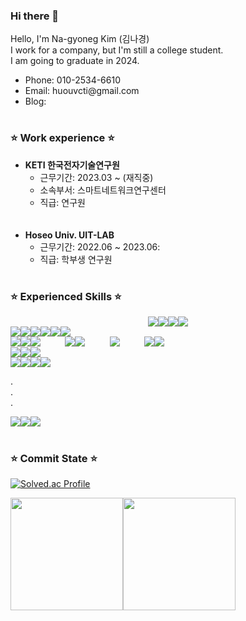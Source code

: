 ### Hi there 👋

Hello, I'm Na-gyoneg Kim (김나경) <br>
I work for a company, but I'm still a college student. <br>
I am going to graduate in 2024.


<!--
<h3>Concat</h3>
-->

<div>
 <ul>
  <li>Phone: 010-2534-6610</li>
  <li>Email: huouvcti@gmail.com</li>
  <li>Blog: </li>
 </ul>
</div>





#



<h3>⭐ Work experience ⭐</h3>

<div>
 <ul>
  <li>
   <b>KETI 한국전자기술연구원</b>
   <ul>
    <li>근무기간: 2023.03 ~ (재직중) </li>
    <li>소속부서: 스마트네트워크연구센터</li>
    <li>직급: 연구원</li>
   </ul>
   
  </li>
 
 <br>
 <br>
  <li>
   <b>Hoseo Univ. UIT-LAB</b>
   <ul>
    <li>근무기간: 2022.06 ~ 2023.06: </li>
    <li>직급: 학부생 연구원</li>
   </ul>
   
  </li>
 </ul>
</div>





#

<h3>⭐ Experienced Skills ⭐</h3>

<div style="display:flex; justify-content: center;">
 <img src="https://img.shields.io/badge/JavaScript-F7DF1E?style=flat&logo=JavaScript&logoColor=white"/>
 <img src="https://img.shields.io/badge/TypeScript-3178C6?style=flat&logo=TypeScript&logoColor=white"/>
 <img src="https://img.shields.io/badge/Go-00ADD8?style=flat&logo=go&logoColor=white"/>
 <img src="https://img.shields.io/badge/Python-3776AB?style=flat&logo=python&logoColor=white"/>
</div>
<div style="display:flex;">
 <img src="https://img.shields.io/badge/React-61DAFB?style=flat&logo=React&logoColor=white"/>
 <img src="https://img.shields.io/badge/Recoil-3578E5?style=flat&logo=recoil&logoColor=white"/>
 <img src="https://img.shields.io/badge/Three.js-000000?style=flat&logo=threedotjs&logoColor=white"/>
 <img src="https://img.shields.io/badge/Vite-646CFF?style=flat&logo=vite&logoColor=white"/>
 <img src="https://img.shields.io/badge/Webpack-8DD6F9?style=flat&logo=webpack&logoColor=white"/>
 <img src="https://img.shields.io/badge/Nginx-009639?style=flat&logo=nginx&logoColor=white"/>
</div>
<div style="display:flex;">
 <img src="https://img.shields.io/badge/Node.js-339933?style=flat&logo=node.js&logoColor=white"/>
 <img src="https://img.shields.io/badge/Express-000000?style=flat&logo=express&logoColor=white"/>
 <img src="https://img.shields.io/badge/PM2-2B037A?style=flat&logo=pm2&logoColor=white"/>
 &nbsp;&nbsp;&nbsp;&nbsp;&nbsp;&nbsp;&nbsp;&nbsp;&nbsp;&nbsp;
 <img src="https://img.shields.io/badge/gin-008ECF?style=flat&logo=gin&logoColor=white"/>
 <img src="https://img.shields.io/badge/gorm-00ADD8?style=flat&logo=gorm&logoColor=white"/>
 &nbsp;&nbsp;&nbsp;&nbsp;&nbsp;&nbsp;&nbsp;&nbsp;&nbsp;&nbsp;
 <img src="https://img.shields.io/badge/Flask-000000?style=flat&logo=flask&logoColor=white"/>
 &nbsp;&nbsp;&nbsp;&nbsp;&nbsp;&nbsp;&nbsp;&nbsp;&nbsp;&nbsp;
 <img src="https://img.shields.io/badge/Socket.io-010101?style=flat&logo=socket.io&logoColor=white"/>
 <img src="https://img.shields.io/badge/Swagger-85EA2D?style=flat&logo=swagger&logoColor=white"/>
</div>
<div style="display:flex;">
 <img src="https://img.shields.io/badge/MariaDB-003545?style=flat&logo=mariadb&logoColor=white"/>
 <img src="https://img.shields.io/badge/MySQL-4479A1?style=flat&logo=mysql&logoColor=white"/>
 <img src="https://img.shields.io/badge/Appwrite-FD366E?style=flat&logo=appwrite&logoColor=white"/>
</div>
<div style="display:flex;">
 <img src="https://img.shields.io/badge/Ubuntu 18.04, 22.04-E95420?style=flat&logo=ubuntu&logoColor=white"/>
 <img src="https://img.shields.io/badge/Virtualbox-183A61?style=flat&logo=virtualbox&logoColor=white"/>
 <img src="https://img.shields.io/badge/Docker-2496ED?style=flat&logo=docker&logoColor=white"/>
 <img src="https://img.shields.io/badge/Synology Nas-B5B5B6?style=flat&logo=synology&logoColor=white"/>
</div>

.<br>
.<br>
.<br>
<div style="display:flex;">
 <img src="https://img.shields.io/badge/Visual Studio Code-007ACC?style=flat&logo=visualstudiocode&logoColor=white"/>
 <img src="https://img.shields.io/badge/Figma-F24E1E?style=flat&logo=figma&logoColor=white"/>
 <img src="https://img.shields.io/badge/Notion-000000?style=flat&logo=notion&logoColor=white"/>
</div>



#




 <h3>⭐ Commit State ⭐</h3>
 
 [![Solved.ac Profile](http://mazassumnida.wtf/api/generate_badge?boj=huouvcti)](https://solved.ac/huouvcti)
 
 <div style="display:flex;">
   <img align="center" style="height:180px" src="https://github-readme-stats.vercel.app/api?username=huouvcti&theme=dracula&show_icons=true"/>
   <img align="center" style="height:180px" src="https://github-readme-stats.vercel.app/api/top-langs/?username=huouvcti&layout=compact&theme=dracula&hide=css,php" />
 </div>
 
 #
 



 <!--
 
<h3>⭐ Experienced Skills ⭐</h3>
<div> 
  <h3>Server</h3>
  <img src="https://img.shields.io/badge/JavaScript-F7DF1E?style=for-the-badge&logo=JavaScript&logoColor=white"/>
  <img src="https://img.shields.io/badge/TypeScript-3178C6?style=for-the-badge&logo=TypeScript&logoColor=white"/>
  <img src="https://img.shields.io/badge/php-777BB4?style=for-the-badge&logo=php&logoColor=white"/>
  <img src="https://img.shields.io/badge/python-3776AB?style=for-the-badge&logo=python&logoColor=white"/>
  <img src="https://img.shields.io/badge/mysql-4479A1?style=for-the-badge&logo=mysql&logoColor=white"/>
  <img src="https://img.shields.io/badge/mariadb-003545?style=for-the-badge&logo=mariadb&logoColor=white"/>
  <br>
  <img src="https://img.shields.io/badge/Node.js-339933?style=for-the-badge&logo=nodedotjs&logoColor=white"/>
  <img src="https://img.shields.io/badge/Express-000000?style=for-the-badge&logo=express&logoColor=white"/>
  <img src="https://img.shields.io/badge/flask-000000?style=for-the-badge&logo=flask&logoColor=white"/>
  <br>
 
  <img src="https://img.shields.io/badge/passport-34E27A?style=for-the-badge&logo=passport&logoColor=white"/>
  <img src="https://img.shields.io/badge/socket.io-010101?style=for-the-badge&logo=socketdotio&logoColor=white"/>
  <img src="https://img.shields.io/badge/swagger-85EA2D?style=for-the-badge&logo=swagger&logoColor=white"/>
  
  
  <h3>Web</h3>
  <img src="https://img.shields.io/badge/html5-E34F26?style=for-the-badge&logo=html5&logoColor=white"/>
  <img src="https://img.shields.io/badge/css3-1572B6?style=for-the-badge&logo=css3&logoColor=white"/>
  <img src="https://img.shields.io/badge/JavaScript-F7DF1E?style=for-the-badge&logo=JavaScript&logoColor=white"/>
  <img src="https://img.shields.io/badge/TypeScript-3178C6?style=for-the-badge&logo=TypeScript&logoColor=white"/>
  <br>
  <img src="https://img.shields.io/badge/Node.js-339933?style=for-the-badge&logo=nodedotjs&logoColor=white"/>
  <img src="https://img.shields.io/badge/React-blue?style=for-the-badge&logo=react&logoColor=white"/>
  <br>
  <img src="https://img.shields.io/badge/three.js-000000?style=for-the-badge&logo=threedotjs&logoColor=white"/>
  <br>
  <img src="https://img.shields.io/badge/firebase-FFCA28?style=for-the-badge&logo=firebase&logoColor=white"/>
  <img src="https://img.shields.io/badge/appwrite-F02E65?style=for-the-badge&logo=appwrite&logoColor=white"/>
  
  <h3>App</h3>
  <img src="https://img.shields.io/badge/dart-0175C2?style=for-the-badge&logo=dart&logoColor=white"/>
  <img src="https://img.shields.io/badge/flutter-02569B?style=for-the-badge&logo=dart&logoColor=white"/>
  <img src="https://img.shields.io/badge/Java-007396?style=for-the-badge&logo=Java&logoColor=white"/>
  <img src="https://img.shields.io/badge/kotlin-7F52FF?style=for-the-badge&logo=kotlin&logoColor=white"/>
  <br>

  <h3>AI</h3>
  <img src="https://img.shields.io/badge/python-3776AB?style=for-the-badge&logo=python&logoColor=white"/>
  <img src="https://img.shields.io/badge/C++-00599C?style=for-the-badge&logo=cplusplus&logoColor=white"/>
  <br>
  <img src="https://img.shields.io/badge/tensorflow-FF6F00?style=for-the-badge&logo=tensorflow&logoColor=white"/>
  <img src="https://img.shields.io/badge/pytorch-EE4C2C?style=for-the-badge&logo=pytorch&logoColor=white"/>
  <img src="https://img.shields.io/badge/keras-D00000?style=for-the-badge&logo=keras&logoColor=white"/>
  <img src="https://img.shields.io/badge/opencv-5C3EE8?style=for-the-badge&logo=opencv&logoColor=white"/>
  <br>
  <img src="https://img.shields.io/badge/yolo v5, v7, v8-green?style=for-the-badge&logo=yolo&logoColor=white"/>

 
  <h3>Etc ...</h3>
  <img src="https://img.shields.io/badge/C-A8B9CC?style=for-the-badge&logo=C&logoColor=white"/>
  <img src="https://img.shields.io/badge/r-276DC3?style=for-the-badge&logo=R&logoColor=white"/>

  <br>
  <br>
  <br>

  <h3>OS</h3>
  <img src="https://img.shields.io/badge/windows 7, 8, 10-0078D6?style=for-the-badge&logo=windows&logoColor=white"/>
  <img src="https://img.shields.io/badge/ubuntu 18.04, 20.04-E95420?style=for-the-badge&logo=ubuntu&logoColor=white"/>
  <img src="https://img.shields.io/badge/kali linux-557C94?style=for-the-badge&logo=kalilinux&logoColor=white"/>
  <img src="https://img.shields.io/badge/android-3DDC84?style=for-the-badge&logo=android&logoColor=white"/>


  <h3>Tools</h3>
  <img src="https://img.shields.io/badge/visualstudio-5C2D91?style=for-the-badge&logo=visualstudio&logoColor=white"/>
  <img src="https://img.shields.io/badge/visualstudiocode-007ACC?style=for-the-badge&logo=visualstudiocode&logoColor=white"/>
  <img src="https://img.shields.io/badge/android studio-3DDC84?style=for-the-badge&logo=androidstudio&logoColor=white"/>
  <img src="https://img.shields.io/badge/spyder ide-FF0000?style=for-the-badge&logo=spyderide&logoColor=white"/>
  <img src="https://img.shields.io/badge/pycharm-000000?style=for-the-badge&logo=pycharm&logoColor=white"/>
  <img src="https://img.shields.io/badge/jupyter-F37626?style=for-the-badge&logo=jupyter&logoColor=white"/>
  <img src="https://img.shields.io/badge/google colab-F9AB00?style=for-the-badge&logo=googlecolab&logoColor=white"/>
  <img src="https://img.shields.io/badge/rstudio-75AADB?style=for-the-badge&logo=rstudio&logoColor=white"/>
  <img src="https://img.shields.io/badge/replit-F26207?style=for-the-badge&logo=replit&logoColor=white"/>

  
  <img src="https://img.shields.io/badge/apache-D22128?style=for-the-badge&logo=apache&logoColor=white"/>
  <img src="https://img.shields.io/badge/filezilla-BF0000?style=for-the-badge&logo=filezilla&logoColor=white"/>
  <img src="https://img.shields.io/badge/nvidia-76B900?style=for-the-badge&logo=nvidia&logoColor=white"/>
  <img src="https://img.shields.io/badge/anaconda-44A833?style=for-the-badge&logo=anaconda&logoColor=white"/>
  <img src="https://img.shields.io/badge/docker-2496ED?style=for-the-badge&logo=docker&logoColor=white"/>
  <img src="https://img.shields.io/badge/vmware-607078?style=for-the-badge&logo=vmware&logoColor=white"/>
  <img src="https://img.shields.io/badge/virtualbox-183A61?style=for-the-badge&logo=virtualbox&logoColor=white"/>
  <img src="https://img.shields.io/badge/git-F05032?style=for-the-badge&logo=git&logoColor=white"/>
  <img src="https://img.shields.io/badge/sourcetree-0052CC?style=for-the-badge&logo=sourcetree&logoColor=white"/>
  <img src="https://img.shields.io/badge/github-181717?style=for-the-badge&logo=github&logoColor=white"/>
  <img src="https://img.shields.io/badge/gitlab-FC6D26?style=for-the-badge&logo=gitlab&logoColor=white"/>
  <img src="https://img.shields.io/badge/notion-000000?style=for-the-badge&logo=notion&logoColor=white"/>
  <img src="https://img.shields.io/badge/figma-F24E1E?style=for-the-badge&logo=figma&logoColor=white"/>
  ㆍㆍㆍ
</div>


-->



 
 



